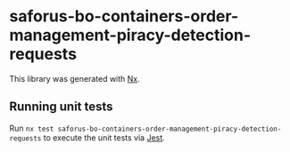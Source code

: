 # saforus-bo-containers-order-management-piracy-detection-requests

This library was generated with [Nx](https://nx.dev).

## Running unit tests

Run `nx test saforus-bo-containers-order-management-piracy-detection-requests` to execute the unit tests via [Jest](https://jestjs.io).
